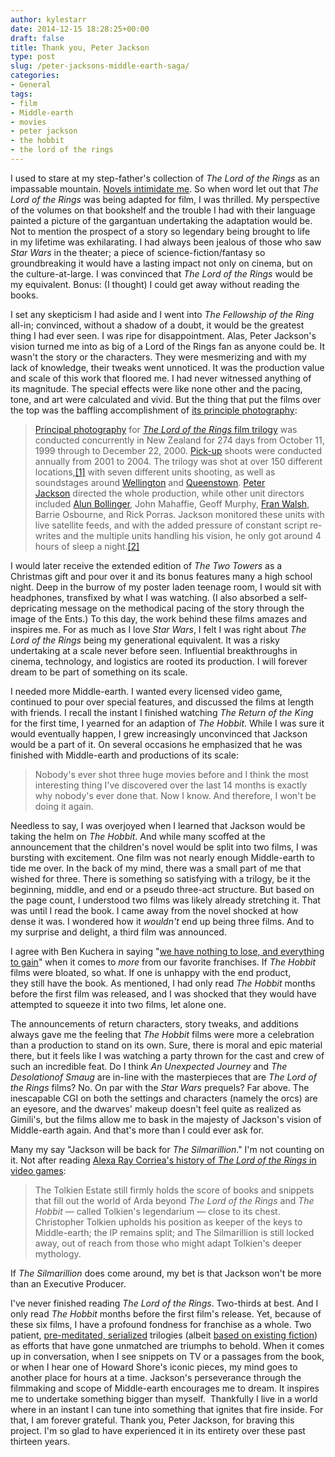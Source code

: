 ```yaml
---
author: kylestarr
date: 2014-12-15 18:28:25+00:00
draft: false
title: Thank you, Peter Jackson
type: post
slug: /peter-jacksons-middle-earth-saga/
categories:
- General
tags:
- film
- Middle-earth
- movies
- peter jackson
- the hobbit
- the lord of the rings
---
```


I used to stare at my step-father's collection of _The Lord of the Rings_ as an impassable mountain. [Novels intimidate me](/2014/02/24/on-reading/). So when word let out that _The Lord of the Rings_ was being adapted for film, I was thrilled. My perspective of the volumes on that bookshelf and the trouble I had with their language painted a picture of the gargantuan undertaking the adaptation would be. Not to mention the prospect of a story so legendary being brought to life in my lifetime was exhilarating. I had always been jealous of those who saw _Star Wars_ in the theater; a piece of science-fiction/fantasy so groundbreaking it would have a lasting impact not only on cinema, but on the culture-at-large. I was convinced that _The Lord of the Rings_ would be my equivalent. Bonus: (I thought) I could get away without reading the books.

I set any skepticism I had aside and I went into _The Fellowship of the Ring_ all-in; convinced, without a shadow of a doubt, it would be the greatest thing I had ever seen. I was ripe for disappointment. Alas, Peter Jackson's vision turned me into as big of a Lord of the Rings fan as anyone could be. It wasn't the story or the characters. They were mesmerizing and with my lack of knowledge, their tweaks went unnoticed. It was the production value and scale of this work that floored me. I had never witnessed anything of its magnitude. The special effects were like none other and the pacing, tone, and art were calculated and vivid. But the thing that put the films over the top was the baffling accomplishment of [its principle photography](http://en.wikipedia.org/wiki/Principal_photography_of_The_Lord_of_the_Rings_film_series):

> [Principal photography](http://en.wikipedia.org/wiki/Principal_photography) for [_The Lord of the Rings_ film trilogy](http://en.wikipedia.org/wiki/The_Lord_of_the_Rings_(film_series)) was conducted concurrently in New Zealand for 274 days from October 11, 1999 through to December 22, 2000. [Pick-up](http://en.wikipedia.org/wiki/Pick-up_(filmmaking)) shoots were conducted annually from 2001 to 2004. The trilogy was shot at over 150 different locations,[[1]](http://en.wikipedia.org/wiki/Principal_photography_of_The_Lord_of_the_Rings_film_series#cite_note-Trilogy_book-1) with seven different units shooting, as well as soundstages around [Wellington](http://en.wikipedia.org/wiki/Wellington) and [Queenstown](http://en.wikipedia.org/wiki/Queenstown,_New_Zealand). [Peter Jackson](http://en.wikipedia.org/wiki/Peter_Jackson) directed the whole production, while other unit directors included [Alun Bollinger](http://en.wikipedia.org/wiki/Alun_Bollinger), John Mahaffie, Geoff Murphy, [Fran Walsh](http://en.wikipedia.org/wiki/Fran_Walsh), Barrie Osbourne, and Rick Porras. Jackson monitored these units with live satellite feeds, and with the added pressure of constant script re-writes and the multiple units handling his vision, he only got around 4 hours of sleep a night.[[2]](http://en.wikipedia.org/wiki/Principal_photography_of_The_Lord_of_the_Rings_film_series#cite_note-TTT_SEE-2)

I would later receive the extended edition of _The Two Towers_ as a Christmas gift and pour over it and its bonus features many a high school night. Deep in the burrow of my poster laden teenage room, I would sit with headphones, transfixed by what I was watching. (I also absorbed a self-depricating message on the methodical pacing of the story through the image of the Ents.) To this day, the work behind these films amazes and inspires me. For as much as I love _Star Wars_, I felt I was right about _The Lord of the Rings_ being my generational equivalent. It was a risky undertaking at a scale never before seen. Influential breakthroughs in cinema, technology, and logistics are rooted its production. I will forever dream to be part of something on its scale.

I needed more Middle-earth. I wanted every licensed video game, continued to pour over special features, and discussed the films at length with friends. I recall the instant I finished watching _The Return of the King_ for the first time, I yearned for an adaption of _The Hobbit_. While I was sure it would eventually happen, I grew increasingly unconvinced that Jackson would be a part of it. On several occasions he emphasized that he was finished with Middle-earth and productions of its scale:

> Nobody's ever shot three huge movies before and I think the most interesting thing I've discovered over the last 14 months is exactly why nobody's ever done that. Now I know. And therefore, I won't be doing it again.

Needless to say, I was overjoyed when I learned that Jackson would be taking the helm on _The Hobbit_. And while many scoffed at the announcement that the children's novel would be split into two films, I was bursting with excitement. One film was not nearly enough Middle-earth to tide me over. In the back of my mind, there was a small part of me that wished for three. There is something so satisfying with a trilogy, be it the beginning, middle, and end or a pseudo three-act structure. But based on the page count, I understood two films was likely already stretching it. That was until I read the book. I came away from the novel shocked at how dense it was. I wondered how it _wouldn't_ end up being three films. And to my surprise and delight, a third film was announced.

I agree with Ben Kuchera in saying "[we have nothing to lose, and everything to gain](http://www.polygon.com/2014/10/6/6919637/more-twin-peaks)" when it comes to _more_ from our favorite franchises. If _The Hobbit_ films were bloated, so what. If one is unhappy with the end product, they still have the book. As mentioned, I had only read _The Hobbit_ months before the first film was released, and I was shocked that they would have attempted to squeeze it into two films, let alone one.

The announcements of return characters, story tweaks, and additions always gave me the feeling that _The Hobbit_ films were more a celebration than a production to stand on its own. Sure, there is moral and epic material there, but it feels like I was watching a party thrown for the cast and crew of such an incredible feat. Do I think _An Unexpected Journey_ and _The Desolationof Smaug_ are in-line with the masterpieces that are _The Lord of the Rings_ films? No. On par with the _Star Wars_ prequels? Far above. The inescapable CGI on both the settings and characters (namely the orcs) are an eyesore, and the dwarves' makeup doesn't feel quite as realized as Gimili's, but the films allow me to bask in the majesty of Jackson's vision of Middle-earth again. And that's more than I could ever ask for.

Many my say "Jackson will be back for _The Silmarillion_." I'm not counting on it. Not after reading [Alexa Ray Corriea's history of _The Lord of the Rings_ in video games](http://www.polygon.com/2014/9/23/6414775/lord-the-rings-tolkien-video-games):

> The Tolkien Estate still firmly holds the score of books and snippets that fill out the world of Arda beyond _The Lord of the Rings_ and _The Hobbit_ — called Tolkien's legendarium — close to its chest. Christopher Tolkien upholds his position as keeper of the keys to Middle-earth; the IP remains split; and The Silmarillion is still locked away, out of reach from those who might adapt Tolkien's deeper mythology.

If _The Silmarillion_ does come around, my bet is that Jackson won't be more than an Executive Producer.

I've never finished reading _The Lord of the Rings_. Two-thirds at best. And I only read _The Hobbit_ months before the first film's release. Yet, because of these six films, I have a profound fondness for franchise as a whole. Two patient, [pre-meditated, serialized](/2014/12/03/water-coolers-spoilers-and-serial/) trilogies (albeit [based on existing fiction](/2014/12/07/the-lord-of-the-rings-and-the-serial-cliffhanger/)) as efforts that have gone unmatched are triumphs to behold. When it comes up in conversation, when I see snippets on TV or a passages from the book, or when I hear one of Howard Shore's iconic pieces, my mind goes to another place for hours at a time. Jackson's perseverance through the filmmaking and scope of Middle-earth encourages me to dream. It inspires me to undertake something bigger than myself.  Thankfully I live in a world where in an instant I can tune into something that ignites that fire inside. For that, I am forever grateful. Thank you, Peter Jackson, for braving this project. I'm so glad to have experienced it in its entirety over these past thirteen years.
